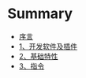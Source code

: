 # Summary

* [序言](README.md)
* [1、开发软件及插件](13001-kai-fa-ruan-jian-ji-cha-jian.md)
* [2、基础特性](23001-ji-chu-te-xing.md)
* [3、指令](33001-zhi-ling.md)


